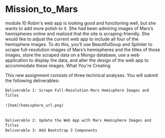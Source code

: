 # Mission_to_Mars
module 10
Robin's web app is looking good and functioning well, but she wants to add more polish to it. She had been admiring images of Mars’s hemispheres online and realized that the site is scraping-friendly. She would like to adjust the current web app to include all four of the hemisphere images. To do this, you’ll use BeautifulSoup and Splinter to scrape full-resolution images of Mars’s hemispheres and the titles of those images, store the scraped data on a Mongo database, use a web application to display the data, and alter the design of the web app to accommodate these images.
What You're Creating

This new assignment consists of three technical analyses. You will submit the following deliverables:

    Deliverable 1: Scrape Full-Resolution Mars Hemisphere Images and Titles
    
    ![hem](hemisphere_url.png)
    
    
    Deliverable 2: Update the Web App with Mars Hemisphere Images and Titles
    Deliverable 3: Add Bootstrap 3 Components
